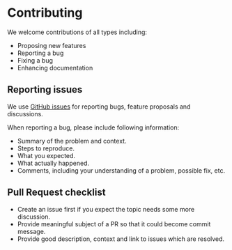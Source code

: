 # Contributing
We welcome contributions of all types including:
* Proposing new features
* Reporting a bug
* Fixing a bug
* Enhancing documentation

## Reporting issues
We use [GitHub issues](https://github.com/kubops/github-runner/issues) for reporting bugs, feature proposals and discussions.

When reporting a bug, please include following information:

* Summary of the problem and context.
* Steps to reproduce.
* What you expected.
* What actually happened.
* Comments, including your understanding of a problem, possible fix, etc.

## Pull Request checklist
* Create an issue first if you expect the topic needs some more discussion.
* Provide meaningful subject of a PR so that it could become commit message.
* Provide good description, context and link to issues which are resolved.